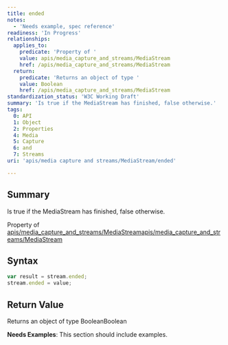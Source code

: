 ```yaml
---
title: ended
notes:
  - 'Needs example, spec reference'
readiness: 'In Progress'
relationships:
  applies_to:
    predicate: 'Property of '
    value: apis/media_capture_and_streams/MediaStream
    href: /apis/media_capture_and_streams/MediaStream
  return:
    predicate: 'Returns an object of type '
    value: Boolean
    href: /apis/media_capture_and_streams/MediaStream
standardization_status: 'W3C Working Draft'
summary: 'Is true if the MediaStream has finished, false otherwise.'
tags:
  0: API
  1: Object
  2: Properties
  4: Media
  5: Capture
  6: and
  7: Streams
uri: 'apis/media capture and streams/MediaStream/ended'

---
```

## <span>Summary</span>

Is true if the MediaStream has finished, false otherwise.

Property of [apis/media\_capture\_and\_streams/MediaStream](/apis/media_capture_and_streams/MediaStream)[apis/media\_capture\_and\_streams/MediaStream](/apis/media_capture_and_streams/MediaStream)

## <span>Syntax</span>

``` js
var result = stream.ended;
stream.ended = value;
```

## <span>Return Value</span>

Returns an object of type BooleanBoolean

**Needs Examples**: This section should include examples.

